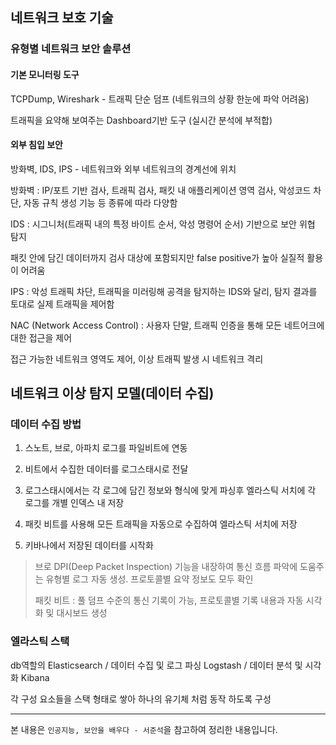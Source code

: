 ## 네트워크 보호 기술

### 유형별 네트워크 보안 솔루션

#### 기본 모니터링 도구

TCPDump, Wireshark - 트래픽 단순 덤프 (네트워크의 상황 한눈에 파악 어려움)

트래픽을 요약해 보여주는 Dashboard기반 도구 (실시간 분석에 부적합)



#### 외부 침입 보안

방화벽, IDS, IPS - 네트워크와 외부 네트워크의 경계선에 위치

방화벽 : IP/포트 기반 검사, 트래픽 검사, 패킷 내 애플리케이션 영역 검사, 악성코드 차단, 자동 규칙 생성 기능 등 종류에 따라 다양함

IDS : 시그니처(트래픽 내의 특정 바이트 순서, 악성 명령어 순서) 기반으로 보안 위협 탐지

패킷 안에 담긴 데이터까지 검사 대상에 포함되지만 false positive가 높아 실질적 활용이 어려움

IPS : 악성 트래픽 차단, 트래픽을 미러링해 공격을 탐지하는 IDS와 달리, 탐지 결과를 토대로 실제 트래픽을 제어함

NAC (Network Access Control) : 사용자 단말, 트래픽 인증을 통해 모든 네트어크에 대한 접근을 제어

접근 가능한 네트워크 영역도 제어, 이상 트래픽 발생 시 네트워크 격리





## 네트워크 이상 탐지 모델(데이터 수집)

### 데이터 수집 방법

1. 스노트, 브로, 아파치 로그를 파일비트에 연동

2. 비트에서 수집한 데이터를 로그스태시로 전달
3. 로그스태시에서는 각 로그에 담긴 정보와 형식에 맞게 파싱후 엘라스틱 서치에 각 로그를 개별 인덱스 내 저장
4. 패킷 비트를 사용해 모든 트래픽을 자동으로 수집하여 엘라스틱 서치에 저장
5. 키바나에서 저장된 데이터를 시작화



> 브로 DPI(Deep Packet Inspection) 기능을 내장하여 통신 흐름 파악에 도움주는 유형별 로그 자동 생성. 프로토콜별 요약 정보도 모두 확인
>
> 패킷 비트 : 풀 덤프 수준의 통신 기록이 가능, 프로토콜별 기록 내용과 자동 시각화 및 대시보드 생성



### 엘라스틱 스택

db역할의 Elasticsearch / 데이터 수집 및 로그 파싱 Logstash / 데이터 분석 및 시각화 Kibana

각 구성 요소들을 스택 형태로 쌓아 하나의 유기체 처럼 동작 하도록 구성









------

본 내용은 `인공지능, 보안을 배우다 - 서준석`을 참고하여 정리한 내용입니다.